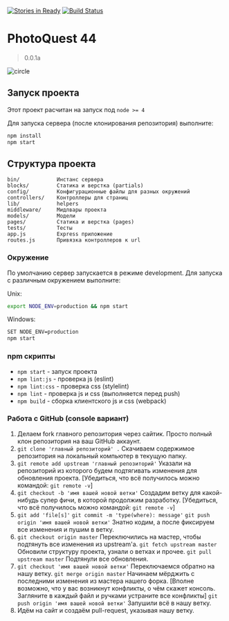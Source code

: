[![Stories in Ready](https://badge.waffle.io/urfu-2015/team4.png?label=ready&title=Ready)](https://waffle.io/urfu-2015/team4)
[![Build Status](https://travis-ci.org/urfu-2015/team4.svg?branch=master)](https://travis-ci.org/urfu-2015/team4)

# PhotoQuest 44
> 0.0.1a

![circle](https://cloud.githubusercontent.com/assets/4165695/13728695/78d6ac82-e942-11e5-8e1d-d9c456fba919.gif)

## Запуск проекта

Этот проект расчитан на запуск под `node >= 4`

Для запуска сервера (после клонирования репозитория) выполните:
```bash
npm install
npm start
```

## Структура проекта

```
bin/            Инстанс сервера
blocks/         Статика и верстка (partials)
config/         Конфигурационные файлы для разных окружений
controllers/    Контроллеры для страниц
lib/            helpers
middleware/     Мидлвары проекта
models/         Модели
pages/          Статика и верстка (pages)
tests/          Тесты
app.js          Express приложение
routes.js       Привязка контроллеров к url
```

### Окружение

По умолчанию сервер запускается в режиме development.
Для запуска с различным окружением выполните:

Unix:
```bash
export NODE_ENV=production && npm start
```
Windows:
```bash
SET NODE_ENV=production
npm start
```

### npm скрипты

* `npm start` - запуск проекта
* `npm lint:js` - проверка js (eslint)
* `npm lint:css` - проверка css (stylelint)
* `npm lint` - проверка js и css (выполняется перед push)
* `npm build` - сборка клиентского js и css (webpack)

### Работа с GitHub (console вариант)
1. Делаем fork главного репозитория через сайтик.
    Просто полный клон репозитория на ваш GitHub аккаунт.
2. `git clone 'главный репозиторий' .`
    Скачиваем содержимое репозитория на локальный компьютер в текущую
    папку.
3. `git remote add upstream 'главный репозиторий'`
    Указали на репозиторий из которого будем подтягивать изменения для
    обновления проекта.
    [Убедиться, что всё получилось можно командой: `git remote -v`]
4.  `git checkout -b 'имя вашей новой ветки'`
    Создадим ветку для какой-нибудь супер фичи, в которой продолжим
    разработку.
    [Убедиться, что всё получилось можно командой: `git remote -v`]
5.  `git add 'file[s]'`
    `git commit -m 'type(where): message'`
    `git push origin 'имя вашей новой ветки'`
     Знатно кодим, а после фиксируем все изменения и пушим в ветку.
6.  `git checkout origin master`
    Переключились на мастер, чтобы подтянуть все изменения из upstream'а.
    `git fetch upstream master`
    Обновили структуру проекта, узнали о ветках и прочее.
    `git pull upstream master`
    Подтянули все обновления.
7.  `git checkout 'имя вашей новой ветки'`
    Переключаемся обратно на нашу ветку.
    `git merge origin master`
    Начинаем мёрджить с последними изменения из мастера нашего форка.
    [Вполне возможно, что у вас возникнут конфликты, о чём скажет консоль.
    Загляните в каждый файл и ручками устраните все конфликты]
    `git push origin 'имя вашей новой ветки'`
    Запушили всё в нашу ветку.
8.  Идём на сайт и создаём pull-request, указывая нашу ветку.
